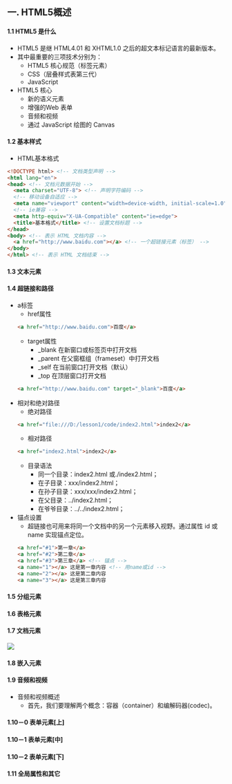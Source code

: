 ## 一. HTML5概述
#### 1.1 HTML5 是什么
* HTML5 是继 HTML4.01 和 XHTML1.0 之后的超文本标记语言的最新版本。
* 其中最重要的三项技术分别为：
  * HTML5 核心规范（标签元素）
  * CSS（层叠样式表第三代）
  * JavaScript
* HTML5 核心
  * 新的语义元素
  * 增强的Web 表单
  * 音频和视频
  * 通过 JavaScript 绘图的 Canvas
#### 1.2 基本样式
* HTML基本格式
```html
<!DOCTYPE html> <!-- 文档类型声明 -->
<html lang="en"> 
<head> <!-- 文档元数据开始 -->
  <meta charset="UTF-8"> <!-- 声明字符编码 -->
  <!-- 移动设备自适应 -->
  <meta name="viewport" content="width=device-width, initial-scale=1.0">
  <!-- ie兼容 -->
  <meta http-equiv="X-UA-Compatible" content="ie=edge">
  <title>基本格式</title> <!-- 设置文档标题 -->
</head>
<body> <!-- 表示 HTML 文档内容 -->
  <a href="http://www.baidu.com"></a> <!-- 一个超链接元素（标签） -->
</body>
</html> <!-- 表示 HTML 文档结束 -->
```
#### 1.3 文本元素

#### 1.4 超链接和路径
* a标签
  * href属性
  ```html
  <a href="http://www.baidu.com">百度</a>
  ```
  * target属性
    * _blank 在新窗口或标签页中打开文档
    * _parent 在父窗框组（frameset）中打开文档
    * _self 在当前窗口打开文档（默认）
    * _top 在顶层窗口打开文档
  ```html
  <a href="http://www.baidu.com" target="_blank">百度</a>
  ```
* 相对和绝对路径
  * 绝对路径
  ```html
  <a href="file:///D:/lesson1/code/index2.html">index2</a>
  ```
  * 相对路径
  ```html
  <a href="index2.html">index2</a>
  ```
  * 目录语法
    * 同一个目录：index2.html 或./index2.html；
    * 在子目录：xxx/index2.html；
    * 在孙子目录：xxx/xxx/index2.html；
    * 在父目录：../index2.html；
    * 在爷爷目录：../../index2.html；
* 锚点设置
  * 超链接也可用来将同一个文档中的另一个元素移入视野。通过属性 id 或 name 实现锚点定位。
  ```html
  <a href="#1">第一章</a>
  <a href="#2">第二章</a>
  <a href="#3">第三章</a> <!-- 锚点 -->
  <a name="1"></a> 这是第一章内容 <!-- 用name或id -->
  <a name="2"></a> 这是第二章内容
  <a name="3"></a> 这是第三章内容
  ```
#### 1.5 分组元素

#### 1.6 表格元素

#### 1.7 文档元素
![](../src/lesson1/img/0701.png)
#### 1.8 嵌入元素
#### 1.9 音频和视频
* 音频和视频概述
  * 首先，我们要理解两个概念：容器（container）和编解码器(codec)。
#### 1.10－0 表单元素[上]
#### 1.10－1 表单元素[中]
#### 1.10－2 表单元素[下]
#### 1.11 全局属性和其它



